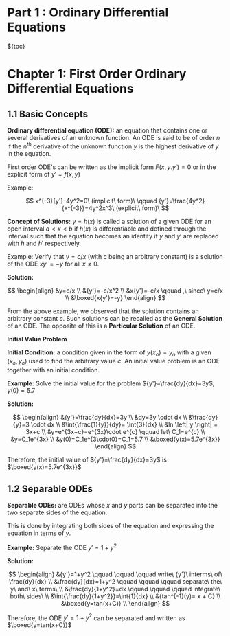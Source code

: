 # Part 1 : Ordinary Differential Equations

${toc}

# Chapter 1: First Order Ordinary Differential Equations

## 1.1 Basic Concepts

__Ordinary differential equation (ODE):__ an equation that contains one or
several derivatives of an unknown function. An ODE is said to be of order $n$ if
the $n^{th}$ derivative of the unknown function $y$ is the highest derivative of
$y$ in the equation.

First order ODE's can be written as the implicit form $F(x,y.{y'})=0$ or in the explicit form of ${y'}=f(x,y)$

Example:

$$
x^{-3}{y'}-4y^2=0\ (implicit\ form)\ \qquad {y'}=\frac{4y^2}{x^{-3}}=4y^2x^3\ (explicit\ form)\
$$

__Concept of Solutions:__
$y=h(x)$ is called a solution of a given ODE for an open interval $a < x < b$ if $h(x)$ is differentiable and defined through the interval such that the equation becomes an identity if $y$ and $y'$ are replaced with $h$ and $h'$ respectively.

Example: Verify that $y=c/x$ (with c being an arbitrary constant) is a solution of the ODE $x{y'}=-y$ for all $x \neq 0$.

__Solution:__

$$
\begin{align}
&y=c/x \\
&{y'}=-c/x^2 \\
&x{y'}=-c/x \qquad ,\ since\ y=c/x \\
&\boxed{x{y'}=-y}
\end{align}
$$

From the above example, we observed that the solution contains an arbitrary
constant $c$. Such solutions can be recalled as the __General Solution__ of
an ODE. The opposite of this is a __Particular Solution__ of an ODE.

__Initial Value Problem__

__Initial Condition:__ a condition given in the form of $y(x_o)=y_o$ with a given $(x_o,y_o)$ used to find the arbitrary value $c$.
An initial value problem is an ODE together with an initial condition.

__Example__: Solve the initial value for the problem ${y'}=\frac{dy}{dx}=3y$, $\quad y(0)=5.7$

__Solution:__

$$
\begin{align}
&{y'}=\frac{dy}{dx}=3y \\
&dy=3y \cdot dx \\
&\frac{dy}{y}=3 \cdot dx \\
&\int{\frac{1}{y}}{dy}= \int{3}{dx} \\
&ln \left| y \right| = 3x+c \\
&y=e^{3x+c}=e^{3x}\cdot e^{c} \qquad let\ C_1=e^{c} \\
&y=C_1e^{3x} \\
&y(0)=C_1e^{3\cdot0}=C_1=5.7 \\
&\boxed{y(x)=5.7e^{3x}}
\end{align}
$$

Therefore, the initial value of ${y'}=\frac{dy}{dx}=3y$ is $\boxed{y(x)=5.7e^{3x}}$

## 1.2 Separable ODEs

__Separable ODEs:__ are ODEs whose $x$ and $y$ parts can be separated into the two separate sides of the equation.

This is done by integrating both sides of the equation and expressing  the equation in terms of $y$.

__Example:__ Separate the ODE ${y'}=1+y^2$

__Solution:__

$$
\begin{align}
&{y'}=1+y^2 \qquad \qquad \qquad write\ {y'}\ interms\ of\ \frac{dy}{dx}  \\
&\frac{dy}{dx}=1+y^2 \qquad \qquad \qquad separate\ the\ y\ and\ x\ terms\ \\
&\frac{dy}{1+y^2}=dx  \qquad \qquad \qquad integrate\ both\ sides\  \\
&\int{\frac{dy}{1+y^2}}=\int{1}{dx} \\
&{tan^{-1}(y)= x + C} \\
&\boxed{y=tan(x+C)} \\
\end{align}
$$

Therefore, the ODE ${y'}=1+y^2$ can be separated and written as $\boxed{y=tan(x+C)}$
